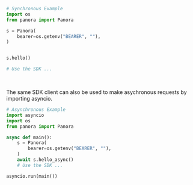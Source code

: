 <!-- Start SDK Example Usage [usage] -->
```python
# Synchronous Example
import os
from panora import Panora

s = Panora(
    bearer=os.getenv("BEARER", ""),
)


s.hello()

# Use the SDK ...
```

</br>

The same SDK client can also be used to make asychronous requests by importing asyncio.
```python
# Asynchronous Example
import asyncio
import os
from panora import Panora

async def main():
    s = Panora(
        bearer=os.getenv("BEARER", ""),
    )
    await s.hello_async()
    # Use the SDK ...

asyncio.run(main())
```
<!-- End SDK Example Usage [usage] -->